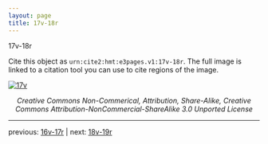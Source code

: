 ```yaml
---
layout: page
title: 17v-18r
---
```


17v-18r

Cite this object as `urn:cite2:hmt:e3pages.v1:17v-18r`.  The full image is linked to a citation tool you can use to cite regions of the image.

[![17v](http://www.homermultitext.org/iipsrv?IIIF=/project/homer/pyramidal/deepzoom/hmt/e3bifolio/v1/E3_17v_18r.tif/full/800,/0/default.jpg)](http://www.homermultitext.org/ict2/?urn=urn:cite2:hmt:e3bifolio.v1:E3_17v_18r) 

<p style="text-align: center; font-style: italic;">Creative Commons Non-Commerical, Attribution, Share-Alike, Creative Commons Attribution-NonCommercial-ShareAlike 3.0 Unported License</p>

---

previous: [16v-17r](../16v-17r/) | next: [18v-19r](../18v-19r/)